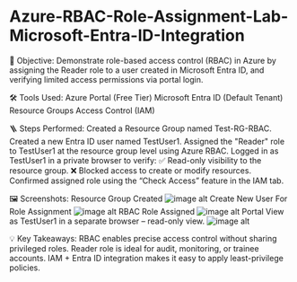 # Azure-RBAC-Role-Assignment-Lab-Microsoft-Entra-ID-Integration

📌 Objective:
Demonstrate role-based access control (RBAC) in Azure by assigning the Reader role to a user created in Microsoft Entra ID, and verifying limited access permissions via portal login.

🛠️ Tools Used:
Azure Portal (Free Tier)
Microsoft Entra ID (Default Tenant)
Resource Groups
Access Control (IAM)

🪜 Steps Performed:
Created a Resource Group named Test-RG-RBAC.
Created a new Entra ID user named TestUser1.
Assigned the "Reader" role to TestUser1 at the resource group level using Azure RBAC.
Logged in as TestUser1 in a private browser to verify:
✅ Read-only visibility to the resource group.
❌ Blocked access to create or modify resources.
Confirmed assigned role using the “Check Access” feature in the IAM tab.

🖼️ Screenshots:
Resource Group Created
![image alt](https://github.com/Ikedrew/Azure-RBAC-Role-Assignment-Lab-Microsoft-Entra-ID-Integration/blob/main/Create%20a%20resource%20group%20-%20Microsoft%20Azure%20and%206%20more%20pages%20-%20Personal%20-%20Microsoft%E2%80%8B%20Edge%2009_07_2025%2001_43_50.png?raw=true)
Create New User For Role Assignment
![image alt](https://github.com/Ikedrew/Azure-RBAC-Role-Assignment-Lab-Microsoft-Entra-ID-Integration/blob/main/Create%20a%20resource%20group%20-%20Microsoft%20Azure%20and%206%20more%20pages%20-%20Personal%20-%20Microsoft%E2%80%8B%20Edge%2009_07_2025%2001_54_16.png?raw=true)
RBAC Role Assigned
![image alt](https://github.com/Ikedrew/Azure-RBAC-Role-Assignment-Lab-Microsoft-Entra-ID-Integration/blob/main/Test-RG-RBAC%20-%20Microsoft%20Azure%20and%207%20more%20pages%20-%20Personal%20-%20Microsoft%E2%80%8B%20Edge%2009_07_2025%2002_07_27.png?raw=true)
Portal View as TestUser1 in a separate browser – read-only view.
![image alt](https://github.com/Ikedrew/Azure-RBAC-Role-Assignment-Lab-Microsoft-Entra-ID-Integration/blob/main/Test-RG-RBAC%20-%20Microsoft%20Azure%20-%20%5BInPrivate%5D%20-%20Microsoft%E2%80%8B%20Edge%2009_07_2025%2002_07_48.png?raw=true)

💡 Key Takeaways:
RBAC enables precise access control without sharing privileged roles.
Reader role is ideal for audit, monitoring, or trainee accounts.
IAM + Entra ID integration makes it easy to apply least-privilege policies.
